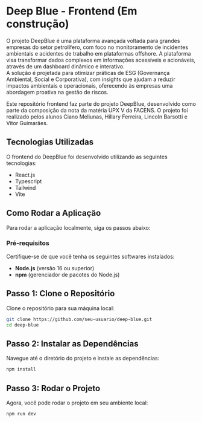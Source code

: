 # Deep Blue - Frontend (Em construção)

O projeto DeepBlue é uma plataforma avançada voltada para grandes empresas do setor petrolífero, com foco no monitoramento de incidentes ambientais e acidentes de trabalho em plataformas offshore. A plataforma visa transformar dados complexos em informações acessíveis e acionáveis, através de um dashboard dinâmico e interativo.  
A solução é projetada para otimizar práticas de ESG (Governança Ambiental, Social e Corporativa), com insights que ajudam a reduzir impactos ambientais e operacionais, oferecendo às empresas uma abordagem proativa na gestão de riscos.

Este repositório frontend faz parte do projeto DeepBlue, desenvolvido como parte da composição da nota da matéria UPX V da FACENS. O projeto foi realizado pelos alunos Ciano Meliunas, Hillary Ferreira, Lincoln Barsotti e Vitor Guimarães.

## Tecnologias Utilizadas

O frontend do DeepBlue foi desenvolvido utilizando as seguintes tecnologias:
- React.js
- Typescript
- Tailwind
- Vite

## Como Rodar a Aplicação

Para rodar a aplicação localmente, siga os passos abaixo:

### Pré-requisitos
Certifique-se de que você tenha os seguintes softwares instalados:
- **Node.js** (versão 16 ou superior)
- **npm** (gerenciador de pacotes do Node.js)

## **Passo 1: Clone o Repositório**  
Clone o repositório para sua máquina local:  

```bash
git clone https://github.com/seu-usuario/deep-blue.git
cd deep-blue
```

## **Passo 2: Instalar as Dependências**
Navegue até o diretório do projeto e instale as dependências:

```bash
npm install
```

## **Passo 3: Rodar o Projeto**
Agora, você pode rodar o projeto em seu ambiente local:

```bash
npm run dev
```

